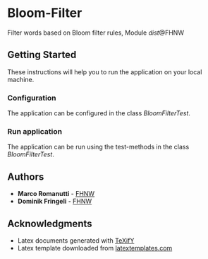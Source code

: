 # Bloom-Filter

Filter words based on Bloom filter rules, Module *dist*@FHNW

## Getting Started

These instructions will help you to run the application on your local machine.

### Configuration

The application can be configured in the class *BloomFilterTest*.

### Run application

The application can be run using the test-methods in the class *BloomFilterTest*.

## Authors

* **Marco Romanutti** - [FHNW](https://gitlab.fhnw.ch/marco.romanutti/dist.git)
* **Dominik Fringeli** - [FHNW](https://gitlab.fhnw.ch/marco.romanutti/dist.git)

## Acknowledgments

* Latex documents generated with [TeXifY](https://plugins.jetbrains.com/plugin/9473-texify-idea)
* Latex template downloaded from [latextemplates.com](https://www.latextemplates.com/template/wenneker-article)
